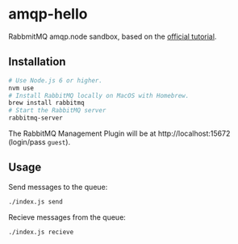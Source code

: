 # amqp-hello

RabbmitMQ amqp.node sandbox, based on the [official tutorial](https://www.rabbitmq.com/tutorials/tutorial-one-javascript.html).

## Installation

```bash
# Use Node.js 6 or higher.
nvm use
# Install RabbitMQ locally on MacOS with Homebrew.
brew install rabbitmq
# Start the RabbitMQ server
rabbitmq-server
```

The RabbitMQ Management Plugin will be at http://localhost:15672 (login/pass `guest`).

## Usage

Send messages to the queue:

```bash
./index.js send
```

Recieve messages from the queue:

```bash
./index.js recieve
```